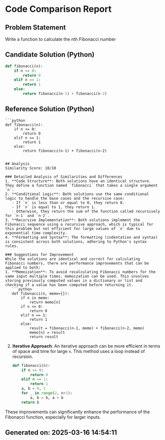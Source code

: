 # Code Comparison Report

## Problem Statement
Write a function to calculate the nth Fibonacci number
## Candidate Solution (Python)
```Python
def fibonacci(n):
    if n <= 0:
        return 0
    elif n == 1:
        return 1
    else:
        return fibonacci(n-1) + fibonacci(n-2)
```

## Reference Solution (Python)
```
```python
def fibonacci(n):
    if n <= 0:
        return 0
    elif n == 1:
        return 1
    else:
        return fibonacci(n-1) + fibonacci(n-2)
```
```

## Analysis
Similarity Score: 10/10

### Detailed Analysis of Similarities and Differences
1. **Code Structure**: Both solutions have an identical structure. They define a function named `fibonacci` that takes a single argument `n`.
2. **Conditional Logic**: Both solutions use the same conditional logic to handle the base cases and the recursive case:
   - If `n` is less than or equal to 0, they return 0.
   - If `n` is equal to 1, they return 1.
   - Otherwise, they return the sum of the function called recursively for `n-1` and `n-2`.
3. **Recursive Implementation**: Both solutions implement the Fibonacci sequence using a recursive approach, which is typical for this problem but not efficient for large values of `n` due to exponential time complexity.
4. **Formatting and Syntax**: The formatting (indentation and syntax) is consistent across both solutions, adhering to Python's syntax rules.

### Suggestions for Improvement
While the solutions are identical and correct for calculating Fibonacci numbers, there are performance improvements that can be applied to both:
1. **Memoization**: To avoid recalculating Fibonacci numbers for the same input multiple times, memoization can be used. This involves storing previously computed values in a dictionary or list and checking if a value has been computed before returning it.
   ```python
   def fibonacci(n, memo={}):
       if n in memo:
           return memo[n]
       if n <= 0:
           return 0
       elif n == 1:
           return 1
       else:
           result = fibonacci(n-1, memo) + fibonacci(n-2, memo)
           memo[n] = result
           return result
   ```
2. **Iterative Approach**: An iterative approach can be more efficient in terms of space and time for large `n`. This method uses a loop instead of recursion.
   ```python
   def fibonacci(n):
       if n <= 0:
           return 0
       elif n == 1:
           return 1
       a, b = 0, 1
       for _ in range(2, n+1):
           a, b = b, a + b
       return b
   ```

These improvements can significantly enhance the performance of the Fibonacci function, especially for larger inputs.

## Generated on: 2025-03-16 14:54:11
